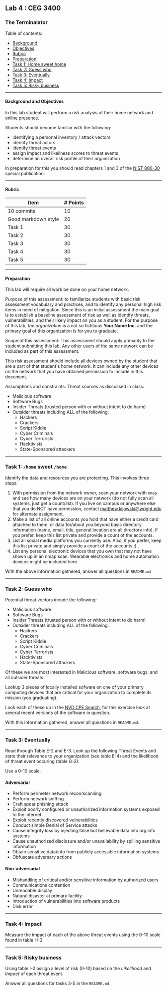 ## Lab 4 : CEG 3400

### The Terminalator

Table of contents:
* [Background](LAB4-INSTRUCTIONS.md#background)
* [Objectives](LAB4-INSTRUCTIONS.md#objectives)
* [Rubric](LAB4-INSTRUCTIONS.md#rubric)
* [Preparation](LAB4-INSTRUCTIONS.md#preparation)
* [Task 1: Home sweet home](LAB4-INSTRUCTIONS.md#task-1-home-sweet-home)
* [Task 2: Guess who](LAB4-INSTRUCTIONS.md#task-2-guess-who)
* [Task 3: Eventually](LAB4-INSTRUCTIONS.md#task-3-eventually)
* [Task 4: Impact](LAB4-INSTRUCTIONS.md#task-4-impact)
* [Task 5: Risky business](LAB4-INSTRUCTIONS.md#task-5-risky-business)

---

#### Background and Objectives

In this lab student will perform a risk analysis of their home network and online presence.

Students should become familiar with the following:

* identifying a personal inventory / attack vectors
* identify threat actors
* identify threat events
* assign impact and likeliness scores to threat events
* determine an overall risk profile of their organization

In preparation for this you should read chapters 1 and 3 of the 
[NIST 800-30](https://nvlpubs.nist.gov/nistpubs/Legacy/SP/nistspecialpublication800-30r1.pdf)
special publication.

---

#### Rubric
| Item | # Points|
| --- | --- |
| 10 commits | 10 |
| Good markdown style | 20 |
| Task 1 | 30 |
| Task 2 | 30 | 
| Task 3 | 30 |
| Task 4 | 30 |
| Task 5 | 30 |

---

#### Preparation

This lab will require all work be done on your home network.

Purpose of this assessment: to familiarize students with basic risk assessment 
vocabulary and practices, and to identify any personal high risk items in need of 
mitigation.  Since this is an initial assessment the main goal is to establish a 
baseline assessment of risk as well as identify threats, vulnerabilities, and their
likely impact on you as a student.  For the purpose of this lab, *the organization* 
is a not so fictitious **Your Name Inc.** and the primary goal of this organization is
for you to graduate.

Scope of this assessment: This assessment should apply primarily to the student
submitting this lab.  Any other users of the same network can be included as part
of this assessment.

This risk assessment should include all devices owned by the student that are a part
of that student's home network.  It can include any other devices on the network
that you have obtained permission to include in this document.

Assumptions and constraints:
Threat sources as discussed in class:
  
  * Malicious software
  * Software Bugs
  * Insider Threats (trusted person with or without intent to do harm)
  * Outsider threats including ALL of the following:
    * Hackers
    * Crackers
    * Script Kiddie
    * Cyber Criminals
    * Cyber Terrorists
    * Hacktivists
    * State-Sponsored attackers

---

### Task 1: `/home` sweet `/home`

Identify the data and resources you are protecting.  This involves three steps:

1. With permission from the network owner, scan your network with `nmap` and 
   see how many devices are on your network (do not fully scan all systems, 
   just get a count/list).  If you live on campus or anywhere else that you do NOT have permission, 
   contact matthew.kijowski@wright.edu for alternate assignment.
2. Make a list of all online accounts you hold that have either a 
   credit card attached to them, or data for/about you beyond basic 
   directory information (name, email, title, general location are all directory info).  If you prefer, keep this list private and provide a count of the accounts.
3. List all social media platforms you currently use.  Also, if you perfer, keep this list private and simply provide a count of the accounts ;) .
4. List any personal electronic devices that you own that may not have shown 
   up in an nmap scan.  Wearable electronics and home automation devices might be included here.

With the above information gathered, answer all questions in `README.md`

---

### Task 2: Guess who

Potential threat vectors incude the following:
  
* Malicious software
* Software Bugs
* Insider Threats (trusted person with or without intent to do harm)
* Outsider threats including ALL of the following:
  * Hackers
  * Crackers
  * Script Kiddie
  * Cyber Criminals
  * Cyber Terrorists
  * Hacktivists
  * State-Sponsored attackers

Of these we are most interested in Malicious software, software bugs, and all outsider threats.

Lookup 3 pieces of locally installed sofware on one of your primary 
computing devices that are critical for your organization to complete its
mission (you graduating).  

Look each of these up in the [NVD CPE Search](https://nvd.nist.gov/products/cpe/search),
for this exercise look at several recent versions of the software in question.

With this information gathered, answer all questions in `README.md`.

---

### Task 3: Eventually

Read through Table E-2 and E-3. Look up the following Threat Events and state their relevance
to your organization (see table E-4) and the likelihood of threat event occuring (table G-2).

Use a 0-10 scale.

#### Adversarial

* Perform perimeter network recon/scanning
* Perform network sniffing
* Craft spear phishing attack
* Exploit poorly configured or unauthorized information systems exposed to the internet
* Exploit recently discovered vulnerabilities
* Conduct simple Denial of Service attacks
* Cause integrity loss by injecting false but believable data into org info systems
* Cause unauthorized disclosure and/or unavailability by spilling sensitive information
* Obtain sensitive data/info from publicly accessible information systems
* Obfuscate adversary actions

#### Non-adversarial

* Mishandling of critical and/or sensitive information by authorized users
* Communications contention
* Unreadable display
* Natural disaster at primary facility
* Introduction of vulnerabilities into software products
* Disk error

---

### Task 4: Impact 

Measure the impact of each of the above threat events using the 0-10 scale found in 
table H-3.


---

### Task 5: Risky business

Using table I-2 assign a level of risk (0-10) based on the *Likelihood* and *Impact* 
of each threat event.

Answer all questions for tasks 3-5 in the `README.md`



